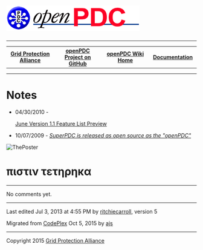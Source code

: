 

<html lang="en" xmlns="http://www.w3.org/1999/xhtml">

<head>

<meta charset="utf-8" />

<title>Developers Code Change Notes</title>



<!--HtmlToGmd.Head-->



<!--/HtmlToGmd.Head-->

</head>

<body>

<h1><a href="https://github.com/GridProtectionAlliance/openPDC/tree/master/Source/Documentation/wiki/openPDC_Home.md"><img src="https://github.com/GridProtectionAlliance/openPDC/blob/master/Source/Documentation/wiki/openPDC_Logo.png" alt="The Open Source Phasor Data Concentrator" /></a></h1>

<hr />

<!--HtmlToGmd.Body-->

<div id="NavigationMenu">

<table style="width: 100%; border-collapse: collapse; border: 0px solid gray;">

<tr>

<td style="width: 25%; text-align:center;"><b><a href="http://www.gridprotectionalliance.org">Grid Protection Alliance</a></b></td>

<td style="width: 25%; text-align:center;"><b><a href="https://github.com/GridProtectionAlliance/openPDC">openPDC Project on GitHub</a></b></td>

<td style="width: 25%; text-align:center;"><b><a href="https://github.com/GridProtectionAlliance/openPDC/tree/master/Documentation/wiki/openPDC_Home.md">openPDC Wiki Home</a></b></td>

<td style="width: 25%; text-align:center;"><b><a href="https://github.com/GridProtectionAlliance/openPDC/tree/master/Documentation/wiki/openPDC_Documentation_Home.md">Documentation</a></b></td>

</tr>

</table>

</div>

<hr />

<!--/HtmlToGmd.Body-->



<div class="WikiContent">

<div class="wikidoc">

<h1>Notes</h1>

<ul>

<li>04/30/2010 - <a href="https://github.com/GridProtectionAlliance/openPDC/tree/master/Source/Documentation/wiki/June1.1FeatureList.md">

June Version 1.1 Feature List Preview</a> </li><li>10/07/2009 - <em><a href="/openPDC/Documentation">SuperPDC is released as open source as the &quot;openPDC&quot;</a></em>&nbsp;&nbsp;

</li></ul>

<p><img src="https://github.com/GridProtectionAlliance/openPDC/blob/master/Source/Documentation/wiki/files/ThePoster.jpg" alt="ThePoster" width="800" height="550"></p>

<h1>&pi;&iota;&sigma;&tau;&iota;&nu; &tau;&epsilon;&tau;&eta;&rho;&eta;&kappa;&alpha;</h1>

</div>

</div>

<hr />

<div class="WikiComments">

<div id="wikiCommentsEmpty">No comments yet.<br></div>

</div>

<div id="footer">

<hr />

Last edited <span class="smartDate" title="7/3/2013 4:55:55 PM" LocalTimeTicks="1372895755">Jul 3, 2013 at 4:55 PM</span> by <a id="wikiEditByLink" href="https://github.com/GridProtectionAlliance/openPDC/tree/master/Source/Documentation/wiki/Contributors/ritchiecarroll.md">ritchiecarroll</a>, version 5<br />

Migrated from <a href="http://openpdc.codeplex.com/wikipage?title=Code%20Blog%20%28Developers%29">CodePlex</a> Oct 5, 2015 by <a href="https://github.com/GridProtectionAlliance/openPDC/tree/master/Source/Documentation/wiki/Contributors/ajstadlin.md">ajs</a>

</div>



<!--HtmlToGmd.Foot-->

<div id="copyright">

<hr />

Copyright 2015 <a href="http://www.gridprotectionoalliance.org">Grid Protection Alliance</a>

</div>

<!--/HtmlToGmd.Foot-->

</body>

</html>


